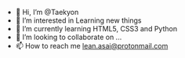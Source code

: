 - 👋 Hi, I’m @Taekyon
- 👀 I’m interested in Learning new things
- 🌱 I’m currently learning HTML5, CSS3 and Python
- 💞️ I’m looking to collaborate on ...
- 📫 How to reach me lean.asai@protonmail.com

<!---
Taekyon/Taekyon is a ✨ special ✨ repository because its `README.md` (this file) appears on your GitHub profile.
You can click the Preview link to take a look at your changes.
--->
